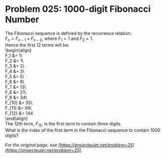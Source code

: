 # Problem 025: $1000$-digit Fibonacci Number
  
The Fibonacci sequence is defined by the recurrence relation:  
$F_n = F_{n - 1} + F_{n - 2}$, where $F_1 = 1$ and $F_2 = 1$.  
Hence the first $12$ terms will be:  
\begin{align}  
F_1 &= 1\\  
F_2 &= 1\\  
F_3 &= 2\\  
F_4 &= 3\\  
F_5 &= 5\\  
F_6 &= 8\\  
F_7 &= 13\\  
F_8 &= 21\\  
F_9 &= 34\\  
F_{10} &= 55\\  
F_{11} &= 89\\  
F_{12} &= 144  
\end{align}  
The $12$th term, $F_{12}$, is the first term to contain three digits.  
What is the index of the first term in the Fibonacci sequence to contain $1000$ digits?  

*For the original page, see [https://projecteuler.net/problem=25](https://projecteuler.net/problem=25).*
